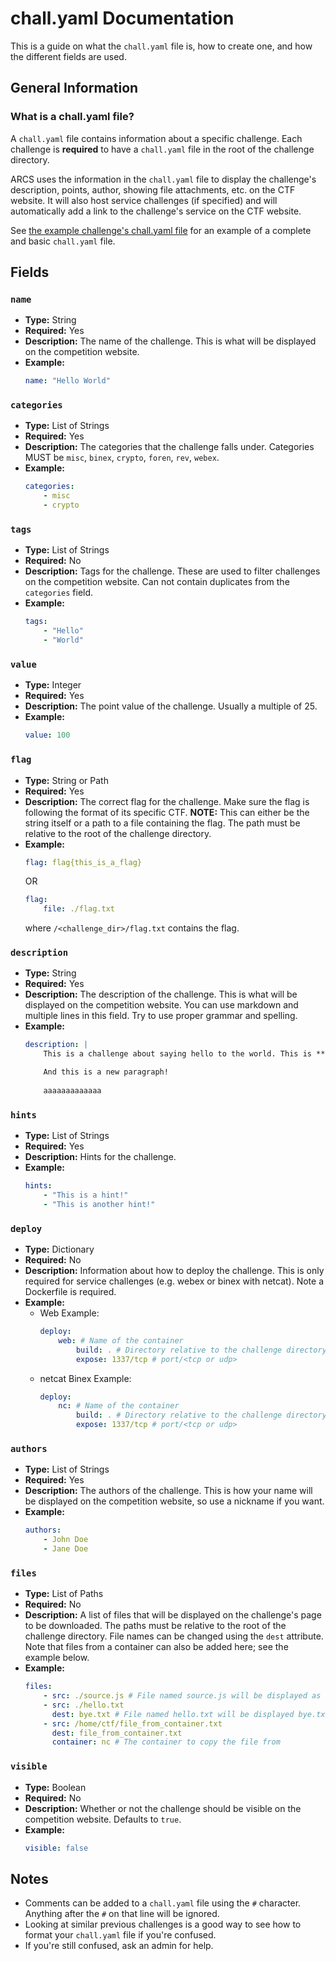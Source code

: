 # chall.yaml Documentation

This is a guide on what the `chall.yaml` file is, how to create one, and how the different fields are used.

## General Information

### What is a chall.yaml file?

A `chall.yaml` file contains information about a specific challenge. Each challenge is **required** to have a `chall.yaml` file in the root of the challenge directory.

ARCS uses the information in the `chall.yaml` file to display the challenge's description, points, author, showing file attachments, etc. on the CTF website. It will also host service challenges (if specified) and will automatically add a link to the challenge's service on the CTF website.

See [the example challenge's chall.yaml file](/example/chall.yaml) for an example of a complete and basic `chall.yaml` file.

## Fields

### `name`

- **Type:** String
- **Required:** Yes
- **Description:** The name of the challenge. This is what will be displayed on the competition website.
- **Example:**
    ```yaml
    name: "Hello World"
    ```


### `categories`

- **Type:** List of Strings
- **Required:** Yes
- **Description:** The categories that the challenge falls under. Categories MUST be `misc`, `binex`, `crypto`, `foren`, `rev`, `webex`.
- **Example:** 
    ```yaml
    categories:
        - misc
        - crypto
    ```

### `tags`
- **Type:** List of Strings
- **Required:** No
- **Description:** Tags for the challenge. These are used to filter challenges on the competition website. Can not contain duplicates from the `categories` field.
- **Example:**
    ```yaml
    tags:
        - "Hello"
        - "World"
    ```

### `value`
- **Type:** Integer
- **Required:** Yes
- **Description:** The point value of the challenge. Usually a multiple of 25.
- **Example:**
    ```yaml
    value: 100
    ```

### `flag`
- **Type:** String or Path
- **Required:** Yes
- **Description:** The correct flag for the challenge. Make sure the flag is following the format of its specific CTF. **NOTE:** This can either be the string itself or a path to a file containing the flag. The path must be relative to the root of the challenge directory.
- **Example:**
    ```yaml
    flag: flag{this_is_a_flag}
    ```
    OR
    ```yaml
    flag:
        file: ./flag.txt
    ```
    where `/<challenge_dir>/flag.txt` contains the flag.

### `description`
- **Type:** String
- **Required:** Yes
- **Description:** The description of the challenge. This is what will be displayed on the competition website. You can use markdown and multiple lines in this field. Try to use proper grammar and spelling.
- **Example:**
    ```yaml
    description: |
        This is a challenge about saying hello to the world. This is **very** important because I put it in bold.

        And this is a new paragraph!
        
        aaaaaaaaaaaaa  
    ```

### `hints`
- **Type:** List of Strings
- **Required:** Yes
- **Description:** Hints for the challenge.
- **Example:**
    ```yaml
    hints:
        - "This is a hint!"
        - "This is another hint!"
    ```

### `deploy`
- **Type:** Dictionary
- **Required:** No
- **Description:** Information about how to deploy the challenge. This is only required for service challenges (e.g. webex or binex with netcat). Note a Dockerfile is required.
- **Example:**
    - Web Example:
        ```yaml
        deploy:
            web: # Name of the container
                build: . # Directory relative to the challenge directory's root containing the Dockerfile.
                expose: 1337/tcp # port/<tcp or udp>
        ```
    - netcat Binex Example:
        ```yaml
        deploy:
            nc: # Name of the container
                build: . # Directory relative to the challenge directory's root containing the Dockerfile.
                expose: 1337/tcp # port/<tcp or udp>
        ```

### `authors`
- **Type:** List of Strings
- **Required:** Yes
- **Description:** The authors of the challenge. This is how your name will be displayed on the competition website, so use a nickname if you want.
- **Example:**
    ```yaml
    authors:
        - John Doe
        - Jane Doe
    ```

### `files`
- **Type:** List of Paths
- **Required:** No
- **Description:** A list of files that will be displayed on the challenge's page to be downloaded. The paths must be relative to the root of the challenge directory. File names can be changed using the `dest` attribute. Note that files from a container can also be added here; see the example below.
- **Example:**
    ```yaml
    files:
        - src: ./source.js # File named source.js will be displayed as source.js
        - src: ./hello.txt
          dest: bye.txt # File named hello.txt will be displayed bye.txt
        - src: /home/ctf/file_from_container.txt
          dest: file_from_container.txt
          container: nc # The container to copy the file from
    ```

### `visible`
- **Type:** Boolean
- **Required:** No
- **Description:** Whether or not the challenge should be visible on the competition website. Defaults to `true`.
- **Example:**
    ```yaml
    visible: false
    ```

## Notes
- Comments can be added to a `chall.yaml` file using the `#` character. Anything after the `#` on that line will be ignored.
- Looking at similar previous challenges is a good way to see how to format your `chall.yaml` file if you're confused.
- If you're still confused, ask an admin for help.
